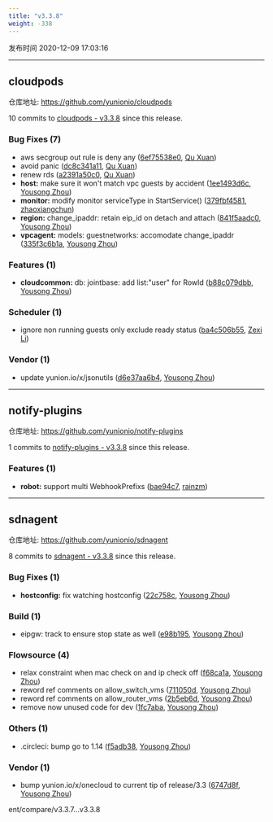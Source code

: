 ```yaml
---
title: "v3.3.8"
weight: -338
---
```


发布时间 2020-12-09 17:03:16

---
## cloudpods

仓库地址: https://github.com/yunionio/cloudpods

10 commits to [cloudpods - v3.3.8] since this release.

### Bug Fixes (7)
- aws secgroup out rule is deny any ([6ef75538e0](https://github.com/yunionio/cloudpods/commit/6ef75538e010a5d76e90ed6e016b1ac4b1ae68ab), [Qu Xuan](mailto:quxuan@yunionyun.com))
- avoid panic ([dc8c341a11](https://github.com/yunionio/cloudpods/commit/dc8c341a110e0db7862d22c915eab30ca639340c), [Qu Xuan](mailto:quxuan@yunionyun.com))
- renew rds ([a2391a50c0](https://github.com/yunionio/cloudpods/commit/a2391a50c02cf3d13661d9946d982ded5c453021), [Qu Xuan](mailto:quxuan@yunionyun.com))
- **host:** make sure it won't match vpc guests by accident ([1ee1493d6c](https://github.com/yunionio/cloudpods/commit/1ee1493d6ccf89712ec142e287f8a6fea08e4c1a), [Yousong Zhou](mailto:zhouyousong@yunionyun.com))
- **monitor:** modify monitor serviceType in StartService() ([379fbf4581](https://github.com/yunionio/cloudpods/commit/379fbf45810d209c77196d750a426340cd877aeb), [zhaoxiangchun](mailto:1422928955@qq.com))
- **region:** change_ipaddr: retain eip_id on detach and attach ([841f5aadc0](https://github.com/yunionio/cloudpods/commit/841f5aadc08f3c09b5da914d3f4b46aac861930f), [Yousong Zhou](mailto:zhouyousong@yunionyun.com))
- **vpcagent:** models: guestnetworks: accomodate change_ipaddr ([335f3c6b1a](https://github.com/yunionio/cloudpods/commit/335f3c6b1a629c399f6401951a259c8806727bf4), [Yousong Zhou](mailto:zhouyousong@yunionyun.com))

### Features (1)
- **cloudcommon:** db: jointbase: add list:"user" for RowId ([b88c079dbb](https://github.com/yunionio/cloudpods/commit/b88c079dbb3c49077b305dc823ed9bd2a7c9f3fb), [Yousong Zhou](mailto:zhouyousong@yunionyun.com))

### Scheduler (1)
- ignore non running guests only exclude ready status ([ba4c506b55](https://github.com/yunionio/cloudpods/commit/ba4c506b555bf3ea0b6d6393bf26553f24e27e7d), [Zexi Li](mailto:zexi.li@qq.com))

### Vendor (1)
- update yunion.io/x/jsonutils ([d6e37aa6b4](https://github.com/yunionio/cloudpods/commit/d6e37aa6b460ba77f6ad2f31e27841e422e155d5), [Yousong Zhou](mailto:zhouyousong@yunionyun.com))

[cloudpods - v3.3.8]: https://github.com/yunionio/cloudpods/compare/v3.3.7...v3.3.8
---
## notify-plugins

仓库地址: https://github.com/yunionio/notify-plugins

1 commits to [notify-plugins - v3.3.8] since this release.

### Features (1)
- **robot:** support multi WebhookPrefixs ([bae94c7](https://github.com/yunionio/notify-plugins/commit/bae94c7b01cff9706374980fd3289b4221920146), [rainzm](mailto:mjoycarry@gmail.com))

[notify-plugins - v3.3.8]: https://github.com/yunionio/notify-plugins/compare/v3.3.7...v3.3.8
---
## sdnagent

仓库地址: https://github.com/yunionio/sdnagent

8 commits to [sdnagent - v3.3.8] since this release.

### Bug Fixes (1)
- **hostconfig:** fix watching hostconfig ([22c758c](https://github.com/yunionio/sdnagen/commit/22c758c78a447d9fadbc6d2b3e2f8afa7a2028ac), [Yousong Zhou](mailto:zhouyousong@yunionyun.com))

### Build (1)
- eipgw: track to ensure stop state as well ([e98b195](https://github.com/yunionio/sdnagen/commit/e98b195a0ff3cd73b93a793b8449f81c1dd06573), [Yousong Zhou](mailto:zhouyousong@yunionyun.com))

### Flowsource (4)
- relax constraint when mac check on and ip check off ([f68ca1a](https://github.com/yunionio/sdnagen/commit/f68ca1a42c7628bcfc69254544741cd59c0cd714), [Yousong Zhou](mailto:zhouyousong@yunionyun.com))
- reword ref comments on allow_switch_vms ([711050d](https://github.com/yunionio/sdnagen/commit/711050d9cd435528da36a4382c3edc8fd3668320), [Yousong Zhou](mailto:zhouyousong@yunionyun.com))
- reword ref comments on allow_router_vms ([2b5eb6d](https://github.com/yunionio/sdnagen/commit/2b5eb6d4c985862ca6c916ba702005f4e1ce0ff5), [Yousong Zhou](mailto:zhouyousong@yunionyun.com))
- remove now unused code for dev ([1fc7aba](https://github.com/yunionio/sdnagen/commit/1fc7abafd278daf6731d2cf24798198fa90a7501), [Yousong Zhou](mailto:zhouyousong@yunionyun.com))

### Others (1)
- .circleci: bump go to 1.14 ([f5adb38](https://github.com/yunionio/sdnagen/commit/f5adb38e9933b93a188b932e6526a9739b58e240), [Yousong Zhou](mailto:zhouyousong@yunionyun.com))

### Vendor (1)
- bump yunion.io/x/onecloud to current tip of release/3.3 ([6747d8f](https://github.com/yunionio/sdnagen/commit/6747d8f01dc875bd163a4c3e17f05781ab10806d), [Yousong Zhou](mailto:zhouyousong@yunionyun.com))

[sdnagent - v3.3.8]: https://github.com/yunionio/sdnagent/compare/v3.3.7...v3.3.8
ent/compare/v3.3.7...v3.3.8
